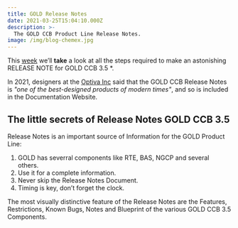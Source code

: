 ```yaml
---
title: GOLD Release Notes
date: 2021-03-25T15:04:10.000Z
description: >-
  The GOLD CCB Product Line Release Notes.
image: /img/blog-chemex.jpg
---
```


This [week](/wdwdw) we’ll **take** a look at all the steps required to make an astonishing RELEASE NOTE for GOLD CCB 3.5 \*.

In 2021, designers at the [Optiva Inc](https://www.optiva.com) said that the GOLD CCB Release Notes is *"one of the best-designed products of modern times"*, and so is included in the Documentation Website.

## The little secrets of Release Notes GOLD CCB 3.5

Release Notes is an important source of Information for the GOLD Product Line:

1. GOLD has severral components like RTE, BAS, NGCP and several others.
2. Use it for a complete information.
3. Never skip the Release Notes Document.
4. Timing is key, don’t forget the clock.

The most visually distinctive feature of the Release Notes are the Features, Restrictions, Known Bugs, Notes and Blueprint of the various GOLD CCB 3.5 Components.


